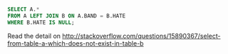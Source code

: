 ```sql
SELECT A.*
FROM A LEFT JOIN B ON A.BAND = B.HATE
WHERE B.HATE IS NULL;
```

Read the detail on http://stackoverflow.com/questions/15890367/select-from-table-a-which-does-not-exist-in-table-b

